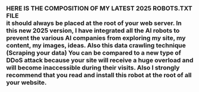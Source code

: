 <h3>HERE IS THE COMPOSITION OF MY LATEST 2025 ROBOTS.TXT FILE<br>
it should always be placed at the root of your web server. In this new 2025 version, I have integrated all the AI ​​robots to prevent the various AI companies from exploring my site, my content, my images, ideas. Also this data crawling technique (Scraping your data) You can be compared to a new type of DDoS attack because your site will receive a huge overload and will become inaccessible during their visits. Also I strongly recommend that you read and install this robot at the root of all your website. 
</h3>
